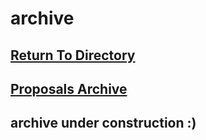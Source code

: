 # archive
## [Return To Directory](https://nobodyteam.com)
## [Proposals Archive](https://nobodyteam.com/archive/proposals)
## archive under construction :)

